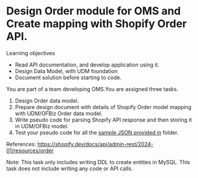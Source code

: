# Design Order module for OMS and Create mapping with Shopify Order API.

Learning objectives 
* Read API documentation, and develop application using it. 
* Design Data Model, with UDM foundation
* Document solution before starting to code. 

You are part of a team developing OMS.You are assigned three tasks. 
1. Design Order data model. 
2. Prepare design document with details of Shopify Order model mapping with UDM/OFBiz Order data model. 
3. Write pseudo code for parsing Shopify API response and then storing it in UDM/OFBiz model.
4. Test your pseudo code for all the [sample JSON provided in](../shopify-samples/orders-json) folder.


References:
https://shopify.dev/docs/api/admin-rest/2024-01/resources/order

Note: 
This task only includes writing DDL to create entities in MySQL. This task does not include writing any code or API calls.
